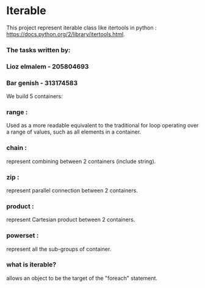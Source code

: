 # Iterable

This project represent iterable class like itertools in python : https://docs.python.org/2/library/itertools.html.

### The tasks written by:

### Lioz elmalem - 205804693

### Bar genish - 313174583

We build 5 containers:

### range :

Used as a more readable equivalent to the traditional for loop operating over a range of values, such as all elements in a container.

### chain :

represent combining between 2 containers (include string).

### zip :

represent parallel connection between 2 containers.

### product : 

represent Cartesian product between 2 containers.

### powerset :

represent all the sub-groups of container.

### what is iterable?

allows an object to be the target of the "foreach" statement.

